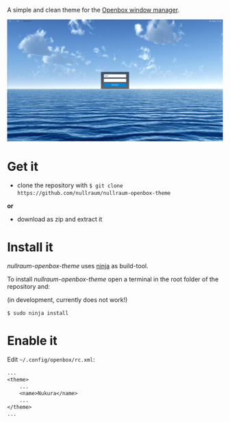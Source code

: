 A simple and clean theme for the [Openbox window manager](http://openbox.org/).

![Screenshot](https://github.com/nullraum/nullraum-openbox-theme/blob/master/screenshot.png)


# Get it

- clone the repository with `$ git clone https://github.com/nullraum/nullraum-openbox-theme` 

**or**

- download as zip and extract it


# Install it

*nullraum-openbox-theme* uses [ninja](https://github.com/ninja-build/ninja) as build-tool. 

To install *nullraum-openbox-theme* open a terminal in the root folder of the repository and:

(in development, currently does not work!)

	$ sudo ninja install


# Enable it

Edit `~/.config/openbox/rc.xml`:

```
...
<theme>
	...
    <name>Nukura</name>
	...
</theme>
...
```
